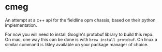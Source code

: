 # cmeg

An attempt at a c++ api for the fieldline opm chassis, based on their python implementation.

For now you will need to install Google's protobuf library to build this repo. On mac, one way this can be done is with `brew install protobuf`. On linux a similar command is likley available on your package manager of choice.
